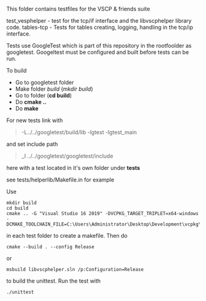 This folder contains testfiles for the VSCP & friends suite

test_vesphelper  - test for the tcp/if interface and the libvscphelper library code.
tables-tcp - Tests for tables creating, logging, handling in the tcp/ip interface.


Tests use GoogleTest which is part of this repository in the rootfoolder as googletest. 
Googeltest must be configured and built before tests can be run.

To build

- Go to googletest folder
- Make folder *build* (*mkdir build*)
- Go to folder (**cd build**)
- Do **cmake ..**
- Do **make**

For new tests link with  

>-L../../googletest/build/lib -lgtest -lgtest_main 

and set include path

>_I ../../googletest/googletest/include

here with a test located in it's own folder under **tests**

see tests/helperlib/Makefile.in for example

Use 

```
mkdir build
cd build
cmake .. -G "Visual Studio 16 2019" -DVCPKG_TARGET_TRIPLET=x64-windows  -DCMAKE_TOOLCHAIN_FILE=C:\Users\Administrator\Desktop\Development\vcpkg\scripts\buildsystems\vcpkg.cmake
```

in each test folder to create a makefile. Then do

```
cmake --build . --config Release
```

or 

```
msbuild libvscphelper.sln /p:Configuration=Release
```

to build the unittest.   Run the test with

```
./unittest
```